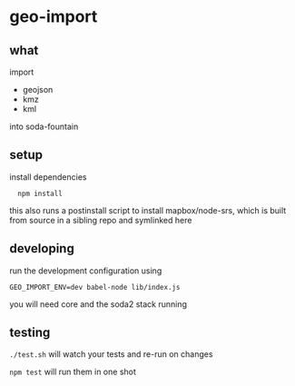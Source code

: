 # geo-import

## what
import
* geojson
* kmz
* kml


into soda-fountain


## setup

install dependencies
```
  npm install
```

this also runs a postinstall script to install mapbox/node-srs,
which is built from source in a sibling repo and symlinked here

## developing

run the development configuration using
```
GEO_IMPORT_ENV=dev babel-node lib/index.js
```
you will need core and the soda2 stack running

## testing

`./test.sh` will watch your tests and re-run on changes

`npm test` will run them in one shot
